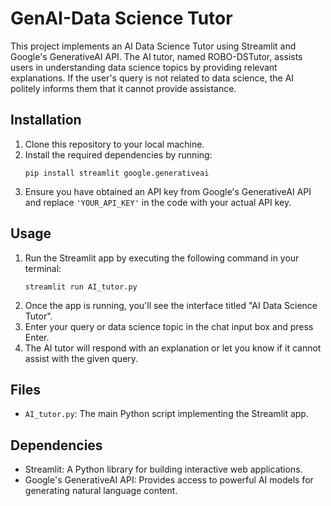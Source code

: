 # GenAI-Data Science Tutor

This project implements an AI Data Science Tutor using Streamlit and Google's GenerativeAI API. The AI tutor, named ROBO-DSTutor, assists users in understanding data science topics by providing relevant explanations. If the user's query is not related to data science, the AI politely informs them that it cannot provide assistance.

## Installation
1. Clone this repository to your local machine.
2. Install the required dependencies by running:
    ```
    pip install streamlit google.generativeai
    ```
3. Ensure you have obtained an API key from Google's GenerativeAI API and replace `'YOUR_API_KEY'` in the code with your actual API key.

## Usage
1. Run the Streamlit app by executing the following command in your terminal:
    ```
    streamlit run AI_tutor.py
    ```
2. Once the app is running, you'll see the interface titled "AI Data Science Tutor".
3. Enter your query or data science topic in the chat input box and press Enter.
4. The AI tutor will respond with an explanation or let you know if it cannot assist with the given query.

## Files
- `AI_tutor.py`: The main Python script implementing the Streamlit app.

## Dependencies
- Streamlit: A Python library for building interactive web applications.
- Google's GenerativeAI API: Provides access to powerful AI models for generating natural language content.
